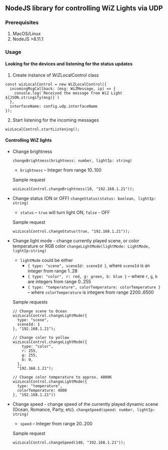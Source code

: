 ## NodeJS library for controlling WiZ Lights via UDP

### Prerequisites

1.  MacOS/Linux
2.  NodeJS >8.11.1

### Usage

#### Looking for the devices and listening for the status updates

1.  Create instance of WiZLocalControl class

```
const wizLocalControl = new WiZLocalControl({
  incomingMsgCallback: (msg: WiZMessage, ip) => {
    console.log(`Received the message from WiZ Light ${JSON.stringify(msg)}`)
  },
  interfaceName: config.udp.interfaceName
});
```

2.  Start listening for the incoming messages

```
wizLocalControl.startListening();
```

#### Controlling WiZ lights

* Change brightness

  `changeBrightness(brightness: number, lightIp: string)`

  * `brightness` – Integer from range 10..100

  Sample request

  ```
  wizLocalControl.changeBrightness(10, "192.168.1.21"));
  ```

* Change status (ON or OFF)
  `changeStatus(status: boolean, lightIp: string)`

  * `status` – `true` will turn light ON, `false` - OFF

  Sample request

  ```
  wizLocalControl.changeStatus(true, "192.168.1.21"));
  ```

* Change light mode - change currently played scene, or color temperature or RGB color
  `changeLightMode(lightMode: LightMode, lightIp:string)`

  * `lightMode` could be either
    * `{ type: "scene", sceneId: sceneId }`, where `sceneId` is an integer from range 1..28
    * `{ type: "color", r: red, g: green, b: blue }` – where `r`, `g`, `b` are integers from range 0..255
    * `{ type: "temperature", colorTemperature: colorTemperature }` – where `colorTemperature` is integere from range 2200..6500

  Sample requests

  ```
  // Change scene to Ocean
  wizLocalControl.changeLightMode({
    type: "scene",
    sceneId: 1
  }, "192.168.1.21");
  ```

  ```
  // Change color to yellow
  wizLocalControl.changeLightMode({
      type: "color",
      r: 255,
      g: 255,
      b: 0,
    },
    "192.168.1.21");
  ```

  ```
  // Change color temperature to approx. 4000K
  wizLocalControl.changeLightMode({
    type: "temperature",
    colorTemperature: 4000
  }, "192.168.1.21"))
  ```

* Change speed - change speed of the currently played dynamic scene (Ocean, Romance, Party, etc).
  `changeSpeed(speed: number, lightIp: string)`

  * `speed` – Integer from range 20..200

  Sample request

  ```
  wizLocalControl.changeSpeed(140, "192.168.1.21"));
  ```
